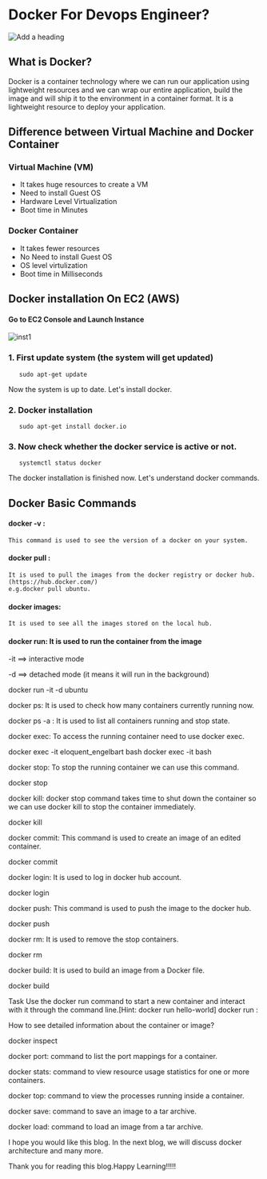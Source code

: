 
# Docker For Devops Engineer?
![Add a heading](https://github.com/parimal007/DevOps_Project_2023/assets/86794999/466b6b4c-5be0-4b75-b4ca-8b747e6e33f4)

## What is Docker?

Docker is a container technology where we can run our application using lightweight resources and we can wrap our entire application, build the image and will ship it to the environment in a container format. It is a lightweight resource to deploy your application.

## Difference between Virtual Machine and Docker Container
###      Virtual Machine (VM)	                       
* It takes huge resources to create a VM
* Need to install Guest OS	
* Hardware Level Virtualization	
* Boot time in Minutes	


###   Docker Container
* It takes fewer resources
* No Need to install Guest OS
* OS level virtulization
* Boot time in Milliseconds

## Docker installation On EC2 (AWS)

#### Go to EC2 Console and Launch Instance
![inst1](https://github.com/parimal007/DevOps_Project_2023/assets/86794999/73b6bc5a-b272-45d7-b61f-0d698a149400)

### 1. First update system (the system will get updated)
       sudo apt-get update


Now the system is up to date. Let's install docker.

### 2. Docker installation

       sudo apt-get install docker.io

### 3. Now check whether the docker service is active or not.

       systemctl status docker

The docker installation is finished now. Let's understand docker commands.

## Docker Basic Commands

#### docker -v :
    This command is used to see the version of a docker on your system.



#### docker pull <image name>: 
    It is used to pull the images from the docker registry or docker hub.(https://hub.docker.com/)
    e.g.docker pull ubuntu.
       
#### docker images:
    It is used to see all the images stored on the local hub.
#### docker run: It is used to run the container from the image

-it ==> interactive mode

-d ==> detached mode (it means it will run in the background)


docker run -it -d ubuntu


docker ps: It is used to check how many containers currently running now.



docker ps -a : It is used to list all containers running and stop state.



docker exec: To access the running container need to use docker exec.

docker exec -it eloquent_engelbart  bash
docker exec -it <container name> bash



docker stop: To stop the running container we can use this command.

docker stop <container id>

docker kill: docker stop command takes time to shut down the container so we can use docker kill to stop the container immediately.

docker kill <container id>

docker commit: This command is used to create an image of an edited container.

docker commit <commit id> <image name>

docker login: It is used to log in docker hub account.

docker login

docker push: This command is used to push the image to the docker hub.

docker push <image name>

docker rm: It is used to remove the stop containers.

docker rm <container id>

docker build: It is used to build an image from a Docker file.

docker build <docker file path>

Task
Use the docker run command to start a new container and interact with it through the command line.[Hint: docker run hello-world]
docker run :



How to see detailed information about the container or image?

docker inspect



docker port: command to list the port mappings for a container.



docker stats: command to view resource usage statistics for one or more containers.





docker top: command to view the processes running inside a container.



docker save: command to save an image to a tar archive.



docker load: command to load an image from a tar archive.



I hope you would like this blog. In the next blog, we will discuss docker architecture and many more.

Thank you for reading this blog.Happy Learning!!!!!



